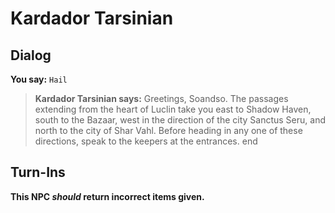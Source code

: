 # Kardador Tarsinian
## Dialog

**You say:** `Hail`



>**Kardador Tarsinian says:** Greetings, Soandso. The passages extending from the heart of Luclin take you east to Shadow Haven, south to the Bazaar, west in the direction of the city Sanctus Seru, and north to the city of Shar Vahl.  Before heading in any one of these directions, speak to the keepers at the entrances.
end

## Turn-Ins



**This NPC *should* return incorrect items given.**





